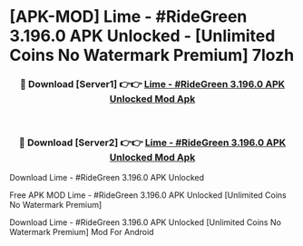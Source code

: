 # [APK-MOD] Lime - #RideGreen 3.196.0 APK Unlocked - [Unlimited Coins No Watermark Premium] 7lozh



<div align="center">
<h3>🔴 Download [Server1] 👉👉 <a href="https://momento.my/?title=Lime_-_#RideGreen_3.196.0_APK_Unlocked">Lime - #RideGreen 3.196.0 APK Unlocked Mod Apk</a></h3><br>

<h3>🔴 Download [Server2] 👉👉 <a href="https://momento.my/?title=Lime_-_#RideGreen_3.196.0_APK_Unlocked">Lime - #RideGreen 3.196.0 APK Unlocked Mod Apk</a></h3>
</div>



Download Lime - #RideGreen 3.196.0 APK Unlocked 

Free APK MOD Lime - #RideGreen 3.196.0 APK Unlocked [Unlimited Coins No Watermark Premium]

Download Lime - #RideGreen 3.196.0 APK Unlocked [Unlimited Coins No Watermark Premium] Mod For Android
